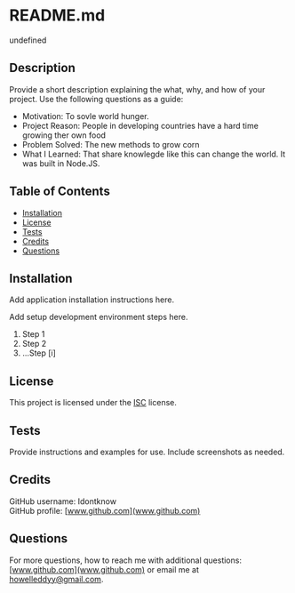 
# README.md

undefined 

## Description

Provide a short description explaining the what, why, and how of your project. Use the following questions as a guide:

- Motivation: To sovle world hunger.
- Project Reason: People in developing countries have a hard time growing ther own food
- Problem Solved: The new methods to grow corn 
- What I Learned: That share knowlegde like this can change the world. It was built in Node.JS.

## Table of Contents

- [Installation](#installation)
- [License](#license)
- [Tests](#tests)
- [Credits](#credits)
- [Questions](#questions)

## Installation

Add application installation instructions here.

Add setup development environment steps here.

1. Step 1
2. Step 2
3. ...Step [i]

## License

This project is licensed under the [ISC](https://opensource.org/licenses/ISC) license.

## Tests

Provide instructions and examples for use. Include screenshots as needed.

## Credits

GitHub username: Idontknow  
GitHub profile: [www.github.com](www.github.com)

## Questions

For more questions, how to reach me with additional questions: [www.github.com](www.github.com) or email me at howelleddyy@gmail.com.
